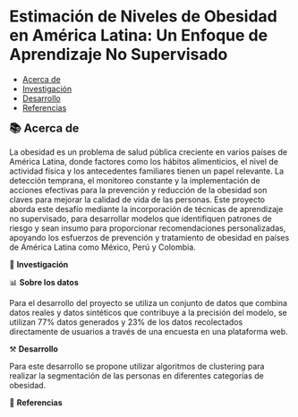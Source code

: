 # Estimación de Niveles de Obesidad en América Latina: Un Enfoque de Aprendizaje No Supervisado

- [Acerca de](#acerca_de)
- [Investigación](#investigación)
- [Desarrollo](#desarrollo)
- [Referencias](#uso)

  
<span style="font-size: 20px; font-weight: bold;">:books: Acerca de</span>

La obesidad es un problema de salud pública creciente en varios países de América Latina, donde factores como los hábitos alimenticios, el nivel de actividad física y los antecedentes familiares tienen un papel relevante. La detección temprana, el monitoreo constante y la implementación de acciones efectivas para la prevención y reducción de la obesidad son claves para mejorar la calidad de vida de las personas.
Este proyecto aborda este desafío mediante la incorporación de técnicas de aprendizaje no supervisado, para desarrollar modelos que identifiquen patrones de riesgo y sean insumo para proporcionar recomendaciones personalizadas, apoyando los esfuerzos de prevención y tratamiento de obesidad en países de América Latina como México, Perú y Colombia.

:open_file_folder: **Investigación**


:bar_chart: **Sobre los datos**

Para el desarrollo del proyecto se utiliza un conjunto de datos que combina datos reales y datos sintéticos que contribuye a la precisión del modelo, se utilizan 77% datos generados y 23% de los datos recolectados directamente de usuarios a través de una encuesta en una plataforma web.

:hammer_and_pick: **Desarrollo**

Para este desarrollo se propone utilizar algoritmos de clustering para realizar la segmentación de las personas en diferentes categorías de obesidad.

:page_with_curl: **Referencias**
